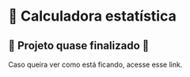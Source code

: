 # 🧮 Calculadora estatística

## 🚧 Projeto quase finalizado 🚧

Caso queira ver como está ficando, acesse esse link.
